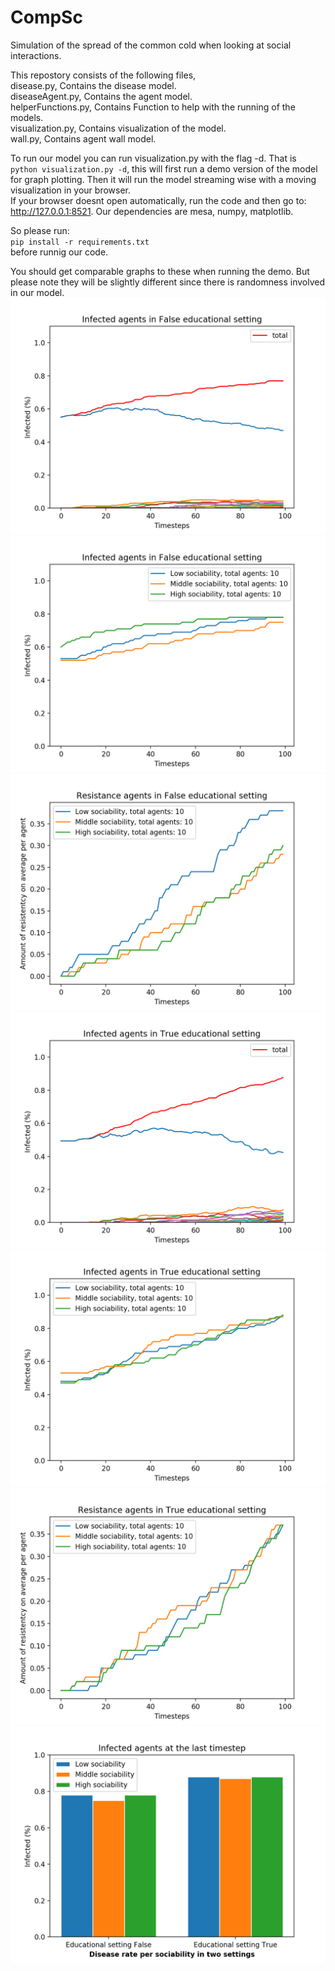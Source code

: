 # CompSc
Simulation of the spread of the common cold when looking at social interactions. <br>

This repostory consists of the following files, <br>
disease.py, Contains the disease model. <br>
diseaseAgent.py, Contains the agent model. <br>
helperFunctions.py, Contains Function to help with the running of the models.<br>
visualization.py, Contains visualization of the model. <br>
wall.py, Contains agent wall model. <br>

To run our model you can run visualization.py with the flag -d. 
That is `python visualization.py -d`, this will first run a demo version of the model for graph plotting.
Then it will run the model streaming wise with a moving visualization in your browser. <br>
If your browser doesnt open automatically, run the code and then go to: http://127.0.0.1:8521.
Our dependencies are mesa, numpy, matplotlib.

So please run: <br>
`pip install -r requirements.txt`<br>
before runnig our code.

You should get comparable graphs to these when running the demo.
But please note they will be slightly different since there is randomness involved in our model.
![infect_nonedu_mutations](/Graphs/infect_nonedu_mutations.png)
![infect_nonedu_social](/Graphs/infect_nonedu_social.png)
![infect_res_nonedu](/Graphs/res_nonedu.png)
![infect_edu_mutations](/Graphs/infect_edu_mutations.png)
![infect_edu_social](/Graphs/infect_edu_social.png)
![res_edu](/Graphs/res_edu.png)
![infect_bar](/Graphs/infect_bar.png)
